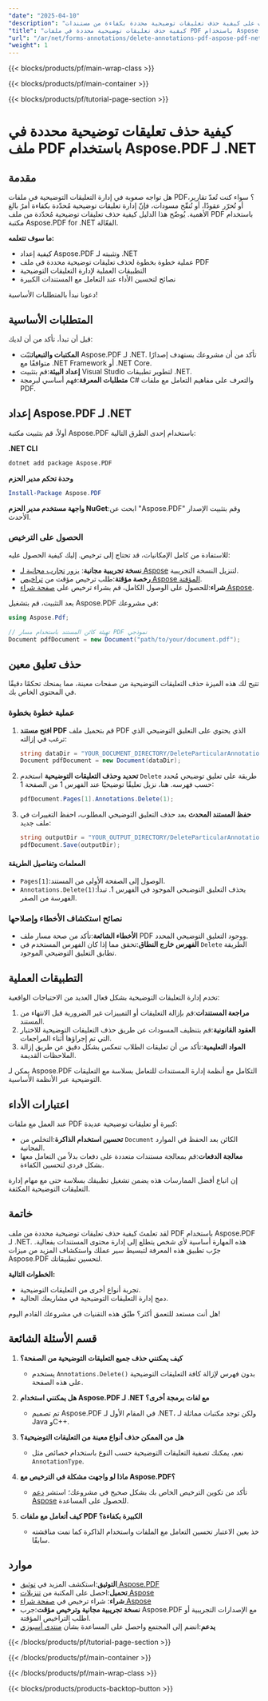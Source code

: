 ```yaml
---
"date": "2025-04-10"
"description": "تعرّف على كيفية حذف تعليقات توضيحية محددة بكفاءة من مستندات PDF باستخدام Aspose.PDF لـ .NET. مثالي لإدارة التقارير والعقود والمسودات."
"title": "كيفية حذف تعليقات توضيحية محددة في ملفات PDF باستخدام Aspose.PDF لـ .NET"
"url": "/ar/net/forms-annotations/delete-annotations-pdf-aspose-pdf-net/"
"weight": 1
---
```


{{< blocks/products/pf/main-wrap-class >}}

{{< blocks/products/pf/main-container >}}

{{< blocks/products/pf/tutorial-page-section >}}


# كيفية حذف تعليقات توضيحية محددة في ملف PDF باستخدام Aspose.PDF لـ .NET

## مقدمة

هل تواجه صعوبة في إدارة التعليقات التوضيحية في ملفات PDF؟ سواء كنت تُعدّ تقارير، أو تُحرّر عقودًا، أو تُنقّح مسودات، فإنّ إدارة تعليقات توضيحية مُحدّدة بكفاءة أمرٌ بالغ الأهمية. يُوضّح هذا الدليل كيفية حذف تعليقات توضيحية مُحدّدة من ملف PDF باستخدام مكتبة Aspose.PDF for .NET الفعّالة.

**ما سوف تتعلمه:**
- كيفية إعداد Aspose.PDF وتثبيته لـ .NET
- عملية خطوة بخطوة لحذف تعليقات توضيحية محددة في ملف PDF
- التطبيقات العملية لإدارة التعليقات التوضيحية
- نصائح لتحسين الأداء عند التعامل مع المستندات الكبيرة

دعونا نبدأ بالمتطلبات الأساسية!

## المتطلبات الأساسية

قبل أن تبدأ، تأكد من أن لديك:
- **المكتبات والتبعيات**ثبّت Aspose.PDF لـ .NET. تأكد من أن مشروعك يستهدف إصدارًا متوافقًا مع .NET Framework أو .NET Core.
- **إعداد البيئة**:قم بتثبيت Visual Studio لتطوير تطبيقات .NET.
- **متطلبات المعرفة**:فهم أساسي لبرمجة C# والتعرف على مفاهيم التعامل مع ملفات PDF.

## إعداد Aspose.PDF لـ .NET

أولاً، قم بتثبيت مكتبة Aspose.PDF باستخدام إحدى الطرق التالية:

**.NET CLI**
```bash
dotnet add package Aspose.PDF
```

**وحدة تحكم مدير الحزم**
```powershell
Install-Package Aspose.PDF
```

**واجهة مستخدم مدير الحزم NuGet**:ابحث عن "Aspose.PDF" وقم بتثبيت الإصدار الأحدث.

### الحصول على الترخيص

للاستفادة من كامل الإمكانيات، قد تحتاج إلى ترخيص. إليك كيفية الحصول عليه:
- **نسخة تجريبية مجانية**: يزور [تجارب مجانية لـ Aspose](https://releases.aspose.com/pdf/net/) لتنزيل النسخة التجريبية.
- **رخصة مؤقتة**:طلب ترخيص مؤقت من [تراخيص Aspose المؤقتة](https://purchase.aspose.com/temporary-license/).
- **شراء**:للحصول على الوصول الكامل، قم بشراء ترخيص على [صفحة شراء Aspose](https://purchase.aspose.com/buy).

بعد التثبيت، قم بتشغيل Aspose.PDF في مشروعك:
```csharp
using Aspose.Pdf;

// تهيئة كائن المستند باستخدام مسار PDF نموذجي
Document pdfDocument = new Document("path/to/your/document.pdf");
```

## حذف تعليق معين

تتيح لك هذه الميزة حذف التعليقات التوضيحية من صفحات معينة، مما يمنحك تحكمًا دقيقًا في المحتوى الخاص بك.

### عملية خطوة بخطوة

1. **افتح مستند PDF**
   قم بتحميل ملف PDF الذي يحتوي على التعليق التوضيحي الذي ترغب في إزالته:
   ```csharp
   string dataDir = "YOUR_DOCUMENT_DIRECTORY/DeleteParticularAnnotation.pdf";
   Document pdfDocument = new Document(dataDir);
   ```

2. **تحديد وحذف التعليقات التوضيحية**
   استخدم `Delete` طريقة على تعليق توضيحي مُحدد حسب فهرسه. هنا، نزيل تعليقًا توضيحيًا عند الفهرس 1 من الصفحة 1:
   ```csharp
   pdfDocument.Pages[1].Annotations.Delete(1);
   ```

3. **حفظ المستند المحدث**
   بعد حذف التعليق التوضيحي المطلوب، احفظ التغييرات في ملف جديد:
   ```csharp
   string outputDir = "YOUR_OUTPUT_DIRECTORY/DeleteParticularAnnotation_out.pdf";
   pdfDocument.Save(outputDir);
   ```

#### المعلمات وتفاصيل الطريقة
- `Pages[1]`:الوصول إلى الصفحة الأولى من المستند.
- `Annotations.Delete(1)`:يحذف التعليق التوضيحي الموجود في الفهرس 1. تبدأ الفهرسة من الصفر.

### نصائح استكشاف الأخطاء وإصلاحها
- **الأخطاء الشائعة**:تأكد من صحة مسار ملف PDF ووجود التعليق التوضيحي المحدد.
- **الفهرس خارج النطاق**:تحقق مما إذا كان الفهرس المستخدم في `Delete` الطريقة تطابق التعليق التوضيحي الموجود.

## التطبيقات العملية

تخدم إدارة التعليقات التوضيحية بشكل فعال العديد من الاحتياجات الواقعية:
1. **مراجعة المستندات**:قم بإزالة التعليقات أو التمييزات غير الضرورية قبل الانتهاء من المستند.
2. **العقود القانونية**:قم بتنظيف المسودات عن طريق حذف التعليقات التوضيحية للاختبار التي تم إجراؤها أثناء المراجعات.
3. **المواد التعليمية**:تأكد من أن تعليقات الطلاب تنعكس بشكل دقيق عن طريق إزالة الملاحظات القديمة.

يمكن لـ Aspose.PDF التكامل مع أنظمة إدارة المستندات للتعامل بسلاسة مع التعليقات التوضيحية عبر الأنظمة الأساسية.

## اعتبارات الأداء

عند العمل مع ملفات PDF كبيرة أو تعليقات توضيحية عديدة:
- **تحسين استخدام الذاكرة**:التخلص من `Document` الكائن بعد الحفظ في الموارد المجانية.
- **معالجة الدفعات**:قم بمعالجة مستندات متعددة على دفعات بدلاً من التعامل معها بشكل فردي لتحسين الكفاءة.

إن اتباع أفضل الممارسات هذه يضمن تشغيل تطبيقك بسلاسة حتى مع مهام إدارة التعليقات التوضيحية المكثفة.

## خاتمة

لقد تعلمتَ كيفية حذف تعليقات توضيحية محددة من ملف PDF باستخدام Aspose.PDF لـ .NET. هذه المهارة أساسية لأي شخص يتطلع إلى إدارة محتوى المستندات بفعالية. جرّب تطبيق هذه المعرفة لتبسيط سير عملك واستكشاف المزيد من ميزات Aspose.PDF لتحسين تطبيقاتك.

**الخطوات التالية:**
- تجربة أنواع أخرى من التعليقات التوضيحية.
- دمج إدارة التعليقات التوضيحية في مشاريعك الحالية.

هل أنت مستعد للتعمق أكثر؟ طبّق هذه التقنيات في مشروعك القادم اليوم!

## قسم الأسئلة الشائعة

1. **كيف يمكنني حذف جميع التعليقات التوضيحية من الصفحة؟**
   - يستخدم `Annotations.Delete()` بدون فهرس لإزالة كافة التعليقات التوضيحية على هذه الصفحة.

2. **هل يمكنني استخدام Aspose.PDF لـ .NET مع لغات برمجة أخرى؟**
   - تم تصميم Aspose.PDF في المقام الأول لـ .NET، ولكن توجد مكتبات مماثلة لـ Java وC++.

3. **هل من الممكن حذف أنواع معينة من التعليقات التوضيحية؟**
   - نعم، يمكنك تصفية التعليقات التوضيحية حسب النوع باستخدام خصائص مثل `AnnotationType`.

4. **ماذا لو واجهت مشكلة في الترخيص مع Aspose.PDF؟**
   - تأكد من تكوين الترخيص الخاص بك بشكل صحيح في مشروعك؛ استشر [دعم Aspose](https://forum.aspose.com/c/pdf/10) للحصول على المساعدة.

5. **كيف أتعامل مع ملفات PDF الكبيرة بكفاءة؟**
   - خذ بعين الاعتبار تحسين التعامل مع الملفات واستخدام الذاكرة كما تمت مناقشته سابقًا.

## موارد
- **التوثيق**:استكشف المزيد في [توثيق Aspose.PDF](https://reference.aspose.com/pdf/net/)
- **تحميل**:احصل على المكتبة من [تنزيلات Aspose](https://releases.aspose.com/pdf/net/)
- **شراء**: شراء ترخيص في [صفحة شراء Aspose](https://purchase.aspose.com/buy)
- **نسخة تجريبية مجانية وترخيص مؤقت**:جرب Aspose.PDF مع الإصدارات التجريبية أو اطلب التراخيص المؤقتة.
- **يدعم**:انضم إلى المجتمع واحصل على المساعدة بشأن [منتدى أسبوزي](https://forum.aspose.com/c/pdf/10)

{{< /blocks/products/pf/tutorial-page-section >}}

{{< /blocks/products/pf/main-container >}}

{{< /blocks/products/pf/main-wrap-class >}}

{{< blocks/products/products-backtop-button >}}